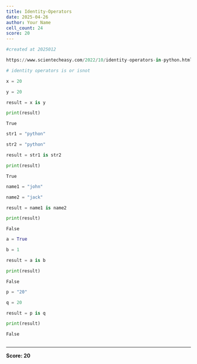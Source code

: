 ```yaml
---
title: Identity-Operators
date: 2025-04-26
author: Your Name
cell_count: 24
score: 20
---
```


```python
#created at 2025012
```


```python
https://www.scientecheasy.com/2022/10/identity-operators-in-python.html/
```


```python
# identity operators is or isnot
```


```python
x = 20
```


```python
y = 20
```


```python
result = x is y
```


```python
print(result)
```

    True



```python
str1 = "python"
```


```python
str2 = "python"
```


```python
result = str1 is str2
```


```python
print(result)
```

    True



```python
name1 = "john"
```


```python
name2 = "jack"
```


```python
result = name1 is name2
```


```python
print(result)
```

    False



```python
a = True
```


```python
b = 1
```


```python
result = a is b
```


```python
print(result)
```

    False



```python
p = "20"
```


```python
q = 20
```


```python
result = p is q
```


```python
print(result)
```

    False



```python

```


---
**Score: 20**